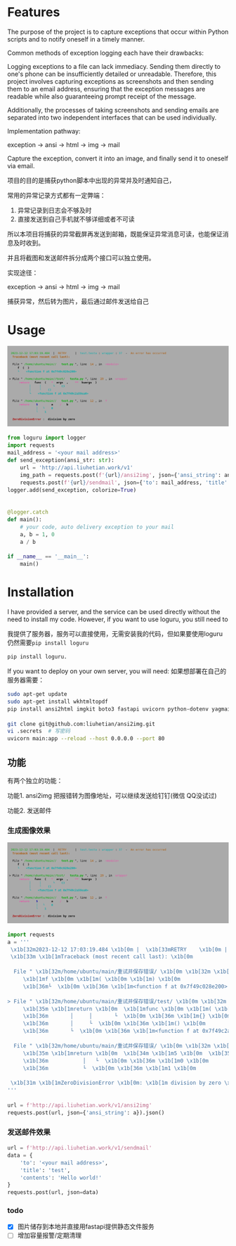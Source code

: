 # Features

The purpose of the project is to capture exceptions that occur within Python scripts and to notify oneself in a timely manner.

Common methods of exception logging each have their drawbacks:

Logging exceptions to a file can lack immediacy.
Sending them directly to one's phone can be insufficiently detailed or unreadable.
Therefore, this project involves capturing exceptions as screenshots and then sending them to an email address, ensuring that the exception messages are readable while also guaranteeing prompt receipt of the message.

Additionally, the processes of taking screenshots and sending emails are separated into two independent interfaces that can be used individually.

Implementation pathway:

exception -> ansi -> html -> img -> mail

Capture the exception, convert it into an image, and finally send it to oneself via email.

项目的目的是捕获python脚本中出现的异常并及时通知自己，

常用的异常记录方式都有一定弊端：
1. 异常记录到日志会不够及时
2. 直接发送到自己手机就不够详细或者不可读
   
所以本项目将捕获的异常截屏再发送到邮箱，既能保证异常消息可读，也能保证消息及时收到。

并且将截图和发送邮件拆分成两个接口可以独立使用。

实现途径：

exception -> ansi -> html -> img -> mail

捕获异常，然后转为图片，最后通过邮件发送给自己

# Usage

![截图效果](result.png)

```python
from loguru import logger
import requests
mail_address = '<your mail address>'
def send_exception(ansi_str: str):
    url = 'http://api.liuhetian.work/v1'
    img_path = requests.post(f'{url}/ansi2img', json={'ansi_string': ansi_str}).json()
    requests.post(f'{url}/sendmail', json={'to': mail_address, 'title': 'test', 'contents': f'![]({img_path})'})
logger.add(send_exception, colorize=True)


@logger.catch
def main():
    # your code, auto delivery exception to your mail
    a, b = 1, 0
    a / b

if __name__ == '__main__':
    main()
```

# Installation

I have provided a server, and the service can be used directly without the need to install my code. However, if you want to use loguru, you still need to 

我提供了服务器，服务可以直接使用，无需安装我的代码，但如果要使用loguru仍然需要`pip install loguru`

```python
pip install loguru.
```

If you want to deploy on your own server, you will need:
如果想部署在自己的服务器需要：

```bash
sudo apt-get update
sudo apt-get install wkhtmltopdf
pip install ansi2html imgkit boto3 fastapi uvicorn python-dotenv yagmail markdown

git clone git@github.com:liuhetian/ansi2img.git
vi .secrets  # 写密码
uvicorn main:app --reload --host 0.0.0.0 --port 80
```

## 功能

有两个独立的功能：

功能1. ansi2img
把报错转为图像地址，可以继续发送给钉钉(微信 QQ没试过)

功能2. 发送邮件


### 生成图像效果

![截图效果](result.png)

```python
import requests
a = '''
 \x1b[32m2023-12-12 17:03:19.484 \x1b[0m |  \x1b[33mRETRY    \x1b[0m |  \x1b[36mtest.testa \x1b[0m: \x1b[36mwrapper \x1b[0m: \x1b[36m37 \x1b[0m -  \x1b[33mAn error has occurred \x1b[0m
 \x1b[33m \x1b[1mTraceback (most recent call last): \x1b[0m

  File " \x1b[32m/home/ubuntu/main/重试并保存错误/ \x1b[0m \x1b[32m \x1b[1mtest.py \x1b[0m", line  \x1b[33m14 \x1b[0m, in  \x1b[35m<module> \x1b[0m
     \x1b[1mf \x1b[0m \x1b[1m( \x1b[0m \x1b[1m) \x1b[0m
     \x1b[36m└  \x1b[0m \x1b[36m \x1b[1m<function f at 0x7f49c028e200> \x1b[0m

> File " \x1b[32m/home/ubuntu/main/重试并保存错误/test/ \x1b[0m \x1b[32m \x1b[1mtesta.py \x1b[0m", line  \x1b[33m29 \x1b[0m, in  \x1b[35mwrapper \x1b[0m
     \x1b[35m \x1b[1mreturn \x1b[0m  \x1b[1mfunc \x1b[0m \x1b[1m( \x1b[0m \x1b[35m \x1b[1m* \x1b[0m \x1b[1margs \x1b[0m \x1b[1m, \x1b[0m  \x1b[35m \x1b[1m** \x1b[0m \x1b[1mkwargs \x1b[0m \x1b[1m) \x1b[0m
     \x1b[36m       │     │       └  \x1b[0m \x1b[36m \x1b[1m{} \x1b[0m
     \x1b[36m       │     └  \x1b[0m \x1b[36m \x1b[1m() \x1b[0m
     \x1b[36m       └  \x1b[0m \x1b[36m \x1b[1m<function f at 0x7f49c2a58ea0> \x1b[0m

  File " \x1b[32m/home/ubuntu/main/重试并保存错误/ \x1b[0m \x1b[32m \x1b[1mtest.py \x1b[0m", line  \x1b[33m12 \x1b[0m, in  \x1b[35mf \x1b[0m
     \x1b[35m \x1b[1mreturn \x1b[0m  \x1b[34m \x1b[1m5 \x1b[0m  \x1b[35m \x1b[1m+ \x1b[0m  \x1b[1ma \x1b[0m  \x1b[35m \x1b[1m/ \x1b[0m  \x1b[1mb \x1b[0m
     \x1b[36m           │   └  \x1b[0m \x1b[36m \x1b[1m0 \x1b[0m
     \x1b[36m           └  \x1b[0m \x1b[36m \x1b[1m1 \x1b[0m

 \x1b[31m \x1b[1mZeroDivisionError \x1b[0m: \x1b[1m division by zero \x1b[0m
'''

url = f'http://api.liuhetian.work/v1/ansi2img'
requests.post(url, json={'ansi_string': a}).json()
```

### 发送邮件效果

```python
url = f'http://api.liuhetian.work/v1/sendmail'
data = {
    'to': '<your mail address>',
    'title': 'test',
    'contents': 'Hello world!'
}
requests.post(url, json=data)
```

### todo

- [x] 图片储存到本地并直接用fastapi提供静态文件服务
- [ ] 增加容量报警/定期清理
